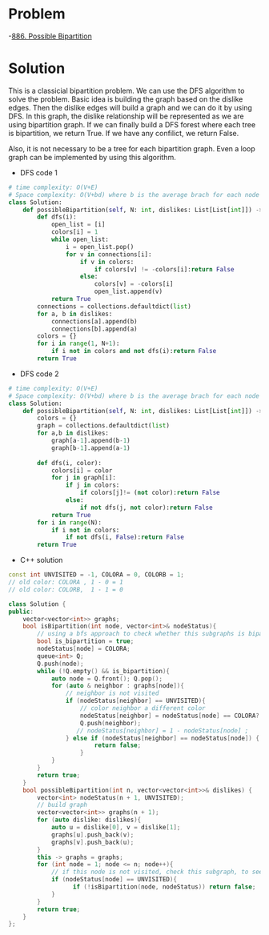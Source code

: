 # Problem  
-[886. Possible Bipartition](https://leetcode.com/problems/possible-bipartition/)

# Solution 
This is a classicial bipartition problem. We can use the DFS algorithm to solve the problem. Basic idea is building the graph based on the dislike edges. Then the dislike edges will build a graph and we can do it by using DFS. In this graph, the dislike relationship will be represented as we are using bipartition graph. If we can finally build a DFS forest where each tree is bipartition, we return True. If we have any confilict, we return False.  

Also, it is not necessary to be a tree for each bipartition graph. Even a loop graph can be implemented by using this algorithm.

- DFS code 1

```python
# time complexity: O(V+E)
# Space complexity: O(V+bd) where b is the average brach for each node and d is the depth of the DFS search tree.
class Solution:
    def possibleBipartition(self, N: int, dislikes: List[List[int]]) -> bool:
        def dfs(i):
            open_list = [i]
            colors[i] = 1
            while open_list:
                i = open_list.pop()
                for v in connections[i]:
                    if v in colors:
                        if colors[v] != -colors[i]:return False
                    else:
                        colors[v] = -colors[i]
                        open_list.append(v)
            return True
        connections = collections.defaultdict(list)
        for a, b in dislikes:
            connections[a].append(b)
            connections[b].append(a)
        colors = {}
        for i in range(1, N+1):
            if i not in colors and not dfs(i):return False
        return True
```

- DFS code 2  

```python
# time complexity: O(V+E)
# Space complexity: O(V+bd) where b is the average brach for each node and d is the depth of the DFS search tree.
class Solution:
    def possibleBipartition(self, N: int, dislikes: List[List[int]]) -> bool:
        colors = {}
        graph = collections.defaultdict(list)
        for a,b in dislikes:
            graph[a-1].append(b-1)
            graph[b-1].append(a-1)
            
        def dfs(i, color):
            colors[i] = color
            for j in graph[i]:
                if j in colors:
                    if colors[j]!= (not color):return False
                else:
                    if not dfs(j, not color):return False
            return True
        for i in range(N):
            if i not in colors:
                if not dfs(i, False):return False
        return True
```

- C++ solution

```cpp
const int UNVISITED = -1, COLORA = 0, COLORB = 1;
// old color: COLORA , 1 - 0 = 1
// old color: COLORB,  1 - 1 = 0

class Solution {
public:
    vector<vector<int>> graphs;
    bool isBipartition(int node, vector<int>& nodeStatus){
        // using a bfs approach to check whether this subgraphs is bipartition
        bool is_bipartition = true;
        nodeStatus[node] = COLORA;
        queue<int> Q;
        Q.push(node);
        while (!Q.empty() && is_bipartition){
            auto node = Q.front(); Q.pop();
            for (auto & neighbor : graphs[node]){
                // neighbor is not visited
                if (nodeStatus[neighbor] == UNVISITED){
                    // color neighbor a different color
                    nodeStatus[neighbor] = nodeStatus[node] == COLORA? COLORB: COLORA;
                    Q.push(neighbor);
                   // nodeStatus[neighbor] = 1 - nodeStatus[node] ;
                } else if (nodeStatus[neighbor] == nodeStatus[node]) {
                        return false;
                    }
            }
        }
        return true;
    }
    bool possibleBipartition(int n, vector<vector<int>>& dislikes) {
        vector<int> nodeStatus(n + 1, UNVISITED);
        // build graph
        vector<vector<int>> graphs(n + 1);
        for (auto dislike: dislikes){
            auto u = dislike[0], v = dislike[1];
            graphs[u].push_back(v);
            graphs[v].push_back(u);
        }
        this -> graphs = graphs;
        for (int node = 1; node <= n; node++){
            // if this node is not visited, check this subgraph, to see whether it is bipartition or not
            if (nodeStatus[node] == UNVISITED){
                  if (!isBipartition(node, nodeStatus)) return false;                
            }
        }
        return true;
    }
};
```
